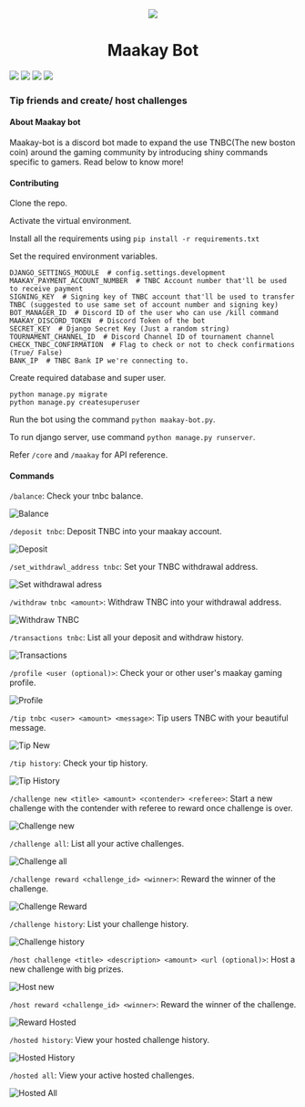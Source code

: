 
<p align="center" style="border-radius: 50%">
  <img src="https://user-images.githubusercontent.com/27518021/137136402-800cea06-f7bb-4774-b0fc-fd7860551b5c.jpg">
  <h1 align="center"> Maakay Bot </h1>
</p>

<p>
<img src="https://img.shields.io/badge/Python-3776AB?style=for-the-badge&logo=python&logoColor=white"> <img src="https://img.shields.io/badge/Django-092E20?style=for-the-badge&logo=django&logoColor=green"> <img src="https://img.shields.io/badge/DJANGO-REST-ff1709?style=for-the-badge&logo=django&logoColor=white&color=ff1709&labelColor=gray"> <img src="https://img.shields.io/badge/Discord-7289DA?style=for-the-badge&logo=discord&logoColor=white">
</p>
<h3>Tip friends and create/ host challenges</h3> 

<h4> About Maakay bot</h4>

Maakay-bot is a discord bot made to expand the use TNBC(The new boston coin) around the gaming community by introducing shiny commands specific to gamers. Read below to know more!

#### Contributing
Clone the repo.

Activate the virtual environment.

Install all the requirements using `pip install -r requirements.txt`

Set the required environment variables.
```shell
DJANGO_SETTINGS_MODULE  # config.settings.development
MAAKAY_PAYMENT_ACCOUNT_NUMBER  # TNBC Account number that'll be used to receive payment
SIGNING_KEY  # Signing key of TNBC account that'll be used to transfer TNBC (suggested to use same set of account number and signing key)
BOT_MANAGER_ID  # Discord ID of the user who can use /kill command
MAAKAY_DISCORD_TOKEN  # Discord Token of the bot
SECRET_KEY  # Django Secret Key (Just a random string)
TOURNAMENT_CHANNEL_ID  # Discord Channel ID of tournament channel
CHECK_TNBC_CONFIRMATION  # Flag to check or not to check confirmations (True/ False)
BANK_IP  # TNBC Bank IP we're connecting to.
```

Create required database and super user.
```shell
python manage.py migrate
python manage.py createsuperuser
```

Run the bot using the command `python maakay-bot.py`.

To run django server, use command `python manage.py runserver`.

Refer `/core` and `/maakay` for API reference.

#### Commands
`/balance`: Check your tnbc balance.

![Balance](https://media.giphy.com/media/uJBfvosVp38Ws2VpDh/giphy.gif)

`/deposit tnbc`: Deposit TNBC into your maakay account.

![Deposit](https://media.giphy.com/media/3SKSF94UXNnJ3fFSoA/giphy.gif)

`/set_withdrawl_address tnbc`: Set your TNBC withdrawal address.

![Set withdrawal adress](https://media.giphy.com/media/NmHoXuxvzwTuTA7mGb/giphy.gif)

`/withdraw tnbc <amount>`: Withdraw TNBC into your withdrawal address.

![Withdraw TNBC](https://media.giphy.com/media/LAXxlgTSH48y2uM0Hz/giphy.gif)

`/transactions tnbc`: List all your deposit and withdraw history.

![Transactions](https://media.giphy.com/media/rEvB7PEPb68QUG5wO5/giphy.gif)

`/profile <user (optional)>`: Check your or other user's maakay gaming profile.

![Profile](https://media.giphy.com/media/oIIXHQjhXKpAQTyMW6/giphy.gif)

`/tip tnbc <user> <amount> <message>`: Tip users TNBC with your beautiful message.

![Tip New](https://media.giphy.com/media/HAWj7zDnDLmTRle2Vj/giphy.gif)

`/tip history`: Check your tip history.

![Tip History](https://media.giphy.com/media/4g5qHsQpYqQUbcr9lF/giphy.gif)

`/challenge new <title> <amount> <contender> <referee>`: Start a new challenge with the contender with referee to reward once challenge is over.

![Challenge new](https://media.giphy.com/media/NEm5Alpm2Lnkt7rWGD/giphy.gif)

`/challenge all`: List all your active challenges.

![Challenge all](https://media.giphy.com/media/NgZgGmNEVauAcvJeTV/giphy.gif)

`/challenge reward <challenge_id> <winner>`: Reward the winner of the challenge.

![Challenge Reward](https://media.giphy.com/media/GtemRFOnKXsZLlRrC7/giphy.gif)

`/challenge history`: List your challenge history.

![Challenge history](https://media.giphy.com/media/o88OqoDzd11gKUiU8N/giphy.gif)

`/host challenge <title> <description> <amount> <url (optional)>`: Host a new challenge with big prizes.

![Host new](https://media.giphy.com/media/iRd2acSIYlV3wWSqls/giphy.gif)

`/host reward <challenge_id> <winner>`: Reward the winner of the challenge.

![Reward Hosted](https://media.giphy.com/media/ez06jglQfHaXxhYDxg/giphy.gif)

`/hosted history`: View your hosted challenge history.

![Hosted History](https://media.giphy.com/media/4vtDhoCI9cBENgdMMH/giphy.gif)

`/hosted all`: View your active hosted challenges.

![Hosted All](https://media.giphy.com/media/JU3S4SQLyuyyQ5NNM1/giphy.gif)
